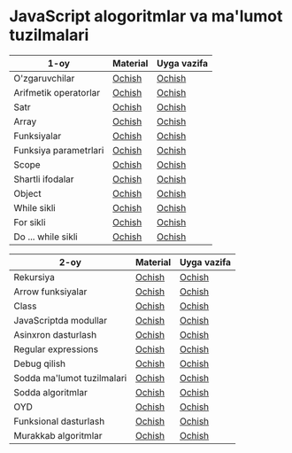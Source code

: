 # JavaScript alogoritmlar va ma'lumot tuzilmalari

| 1-oy               | Material                   | Uyga vazifa |
| - | - | - |
| O'zgaruvchilar        | [Ochish](./materials/1.md) | [Ochish](./homeworks/1.md) |
| Arifmetik operatorlar | [Ochish](./materials/1.md) | [Ochish](./homeworks/2.md) |
| Satr                  | [Ochish](./materials/1.md) | [Ochish](./homeworks/3.md) |
| Array                 | [Ochish](./materials/1.md) | [Ochish](./homeworks/4.md) |
| Funksiyalar           | [Ochish](./materials/1.md) | [Ochish](./homeworks/5.md) |
| Funksiya parametrlari | [Ochish](./materials/1.md) | [Ochish](./homeworks/6.md) |
| Scope                 | [Ochish](./materials/1.md) | [Ochish](./homeworks/7.md) |
| Shartli ifodalar      | [Ochish](./materials/1.md) | [Ochish](./homeworks/8.md) |
| Object                | [Ochish](./materials/1.md) | [Ochish](./homeworks/9.md) |
| While sikli           | [Ochish](./materials/1.md) | [Ochish](./homeworks/10.md) |
| For sikli             | [Ochish](./materials/1.md) | [Ochish](./homeworks/11.md) |
| Do ... while sikli    | [Ochish](./materials/1.md) | [Ochish](./homeworks/12.md) |

| 2-oy                    | Material                   | Uyga vazifa |
| -                          | -                          | - |
| Rekursiya                  | [Ochish](./materials/1.md) | [Ochish](./homeworks/13.md) |
| Arrow funksiyalar          | [Ochish](./materials/1.md) | [Ochish](./homeworks/14.md) |
| Class                      | [Ochish](./materials/1.md) | [Ochish](./homeworks/15.md) |
| JavaScriptda modullar      | [Ochish](./materials/1.md) | [Ochish](./homeworks/16.md) |
| Asinxron dasturlash        | [Ochish](./materials/1.md) | [Ochish](./homeworks/17.md) |
| Regular expressions        | [Ochish](./materials/1.md) | [Ochish](./homeworks/18.md) |
| Debug qilish               | [Ochish](./materials/1.md) | [Ochish](./homeworks/19.md) |
| Sodda ma'lumot tuzilmalari | [Ochish](./materials/1.md) | [Ochish](./homeworks/20.md) |
| Sodda algoritmlar          | [Ochish](./materials/1.md) | [Ochish](./homeworks/21.md) |
| OYD                        | [Ochish](./materials/1.md) | [Ochish](./homeworks/22.md) |
| Funksional dasturlash      | [Ochish](./materials/1.md) | [Ochish](./homeworks/23.md) |
| Murakkab algoritmlar       | [Ochish](./materials/1.md) | [Ochish](./homeworks/24.md) |
